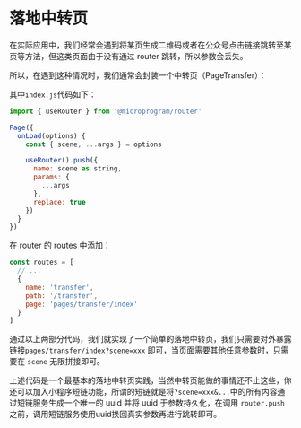 # 落地中转页

在实际应用中，我们经常会遇到将某页生成二维码或者在公众号点击链接跳转至某页等方法，但这类页面由于没有通过 router 跳转，所以参数会丢失。

所以，在遇到这种情况时，我们通常会封装一个中转页（PageTransfer）：

其中`index.js`代码如下：

```js
import { useRouter } from '@microprogram/router'

Page({
  onLoad(options) {
    const { scene, ...args } = options

    useRouter().push({
      name: scene as string,
      params: {
        ...args
      },
      replace: true
    })
  }
})
```

在 router 的 routes 中添加：

```js
const routes = [
  // ...
  {
    name: 'transfer',
    path: '/transfer',
    page: 'pages/transfer/index'
  }
]
```

通过以上两部分代码，我们就实现了一个简单的落地中转页，我们只需要对外暴露链接`pages/transfer/index?scene=xxx` 即可，当页面需要其他任意参数时，只需要在 `scene` 无限拼接即可。

上述代码是一个最基本的落地中转页实践，当然中转页能做的事情还不止这些，你还可以加入小程序短链功能，所谓的短链就是将`?scene=xxx&...`中的所有内容通过短链服务生成一个唯一的 uuid 并将 uuid 于参数持久化，在调用 `router.push` 之前，调用短链服务使用uuid换回真实参数再进行跳转即可。
